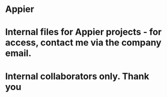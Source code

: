 # Appier
# Internal files for Appier projects - for access, contact me via the company email.
# Internal collaborators only. Thank you
